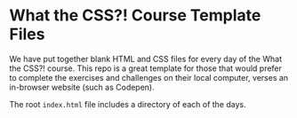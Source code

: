 # What the CSS?! Course Template Files

We have put together blank HTML and CSS files for every day of the What the CSS?! course. This repo is a great template for those that would prefer to complete the exercises and challenges on their local computer, verses an in-browser website (such as Codepen).

The root `index.html` file includes a directory of each of the days.
